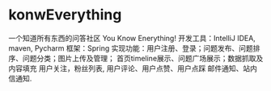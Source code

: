 # konwEverything
一个知道所有东西的问答社区
You Know Enerything!
 开发工具：IntelliJ IDEA, maven, Pycharm
 框架：Spring
 实现功能：用户注册、登录；问题发布、问题排序、问题分类；图片上传及管理；
           首页timeline展示、问题广场展示；数据抓取及内容填充 用户关注，粉丝列表, 
           用户评论、用户点赞、用户点踩 邮件通知、站内信通知.
